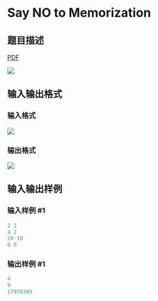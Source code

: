 # Say NO to Memorization

## 题目描述

[problemUrl]: https://uva.onlinejudge.org/index.php?option=com_onlinejudge&Itemid=8&category=18&page=show_problem&problem=1575

[PDF](https://uva.onlinejudge.org/external/106/p10634.pdf)

![](https://cdn.luogu.com.cn/upload/vjudge_pic/UVA10634/c63a4126d5ea0ac03d570defee91fc29c5bff8c2.png)

## 输入输出格式

### 输入格式

![](https://cdn.luogu.com.cn/upload/vjudge_pic/UVA10634/dc91dc0fd2d307df403fee6505b61584a5283833.png)

### 输出格式

![](https://cdn.luogu.com.cn/upload/vjudge_pic/UVA10634/6059f08915bc2d5dce26cd148a984873e639fdab.png)

## 输入输出样例

### 输入样例 #1

```cpp
2 2
4 2
20 10
0 0
```


### 输出样例 #1

```cpp
4
9
17978389
```


